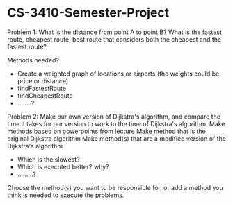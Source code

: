 # CS-3410-Semester-Project
Problem 1: 
What is the distance from point A to point B? 
What is the fastest route, cheapest route, best route that considers both the cheapest and the fastest route? 

Methods needed?
  * Create a weighted graph of locations or airports (the weights could be price or distance)
  * findFastestRoute
  * findCheapestRoute
  * ........?


Problem 2:
Make our own version of Dijkstra's algorithm, and compare the time it takes for our version to work to the time of Dijkstra's algorithm.
Make methods based on powerpoints from lecture
Make method that is the original Dijkstra algorithm
Make method(s) that are a modified version of the Dijkstra's algorithm
  * Which is the slowest?
  * Which is executed better? why?
  * .........?

Choose the method(s) you want to be responsible for, or add a method you think is needed to execute the problems.
